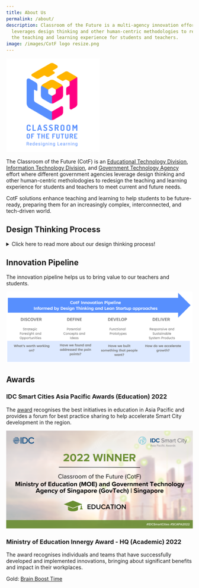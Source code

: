 ```yaml
---
title: About Us
permalink: /about/
description: Classroom of the Future is a multi-agency innovation effort that
  leverages design thinking and other human-centric methodologies to redesign
  the teaching and learning experience for students and teachers.
image: /images/CotF logo resize.png
---
```

<img src="/images/CotF%20logo%20resize.png" style="width:50%; display: inline; margin-right:0.5rem">

The Classroom of the Future (CotF) is an [Educational Technology Division](https://www.sgdi.gov.sg/ministries/moe/departments/etd), [Information Technology Division](https://www.sgdi.gov.sg/ministries/moe/departments/itd), and [Government Technology Agency](https://www.sgdi.gov.sg/ministries/pmo/statutory-boards/govtech) effort where different government agencies leverage design thinking and other human-centric metholodogies to redesign the teaching and learning experience for students and teachers to meet current and future needs.

CotF solutions enhance teaching and learning to help students to be future-ready, preparing them for an increasingly complex, interconnected, and tech-driven world.

## Design Thinking Process

<details>
<summary>Click here to read more about our design thinking process!</summary>
Our use of design thinking and human-centric methodologies gives us a unique lens and insight into the teaching and learning space, enabling us to capitalise on more opportunities to support teachers and students.<br><br>
<img src="/images/CotF%20design%20thinking.png">
</details>

## Innovation Pipeline
The innovation pipeline helps us to bring value to our teachers and students.

![CotF Innovation Pipeline](/images/CotF%20pipeline.png)

## Awards
### IDC Smart Cities Asia Pacific Awards (Education) 2022
The [award](https://www.idc.com/ap/smartcities/2022-winners) recognises the best initiatives in education in Asia Pacific and provides a forum for best practice sharing to help accelerate Smart City development in the region.

![IDC SCAPA Award 2022](/images/SCAPA%202022%20Winners%20Tiles%20-%20CotF.png)

### Ministry of Education Innergy Award - HQ (Academic) 2022
The award recognises individuals and teams that have successfully developed and implemented innovations, bringing about significant benefits and impact in their workplaces. 

Gold: [Brain Boost Time](https://go.gov.sg/etdbbt)